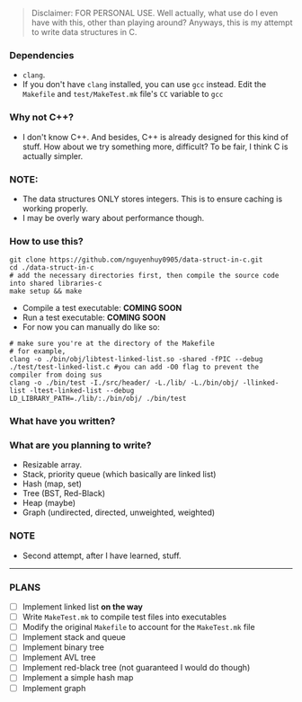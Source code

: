 > Disclaimer: FOR PERSONAL USE. Well actually, what use do I even have with this, other than playing around?
>Anyways, this is my attempt to write data structures in C. 
### Dependencies
- `clang`. 
- If you don't have `clang` installed, you can use `gcc` instead. Edit the `Makefile` and `test/MakeTest.mk` file's `CC` variable to `gcc`
 ### Why not C++?
 - I don't know C++. And besides, C++ is already designed for this kind of stuff. How about we try something more,
difficult? To be fair, I think C is actually simpler.

### NOTE:
- The data structures ONLY stores integers. This is to ensure caching is working properly. 
- I may be overly wary about performance though.

### How to use this?
```
git clone https://github.com/nguyenhuy0905/data-struct-in-c.git
cd ./data-struct-in-c
# add the necessary directories first, then compile the source code into shared libraries-c
make setup && make 
```
- Compile a test executable: __COMING SOON__
- Run a test executable: __COMING SOON__
- For now you can manually do like so:
```
# make sure you're at the directory of the Makefile
# for example,
clang -o ./bin/obj/libtest-linked-list.so -shared -fPIC --debug ./test/test-linked-list.c #you can add -O0 flag to prevent the compiler from doing sus
clang -o ./bin/test -I./src/header/ -L./lib/ -L./bin/obj/ -llinked-list -ltest-linked-list --debug 
LD_LIBRARY_PATH=./lib/:./bin/obj/ ./bin/test
```
### What have you written?

### What are you planning to write?
- Resizable array.
- Stack, priority queue (which basically are linked list)
- Hash (map, set)
- Tree (BST, Red-Black)
- Heap (maybe)
- Graph (undirected, directed, unweighted, weighted)

### NOTE
- Second attempt, after I have learned, stuff.
---
### PLANS
- [ ] Implement linked list **on the way**
- [ ] Write `MakeTest.mk` to compile test files into executables
- [ ] Modify the original `Makefile` to account for the `MakeTest.mk` file
- [ ] Implement stack and queue
- [ ] Implement binary tree
- [ ] Implement AVL tree
- [ ] Implement red-black tree (not guaranteed I would do though)
- [ ] Implement a simple hash map
- [ ] Implement graph
